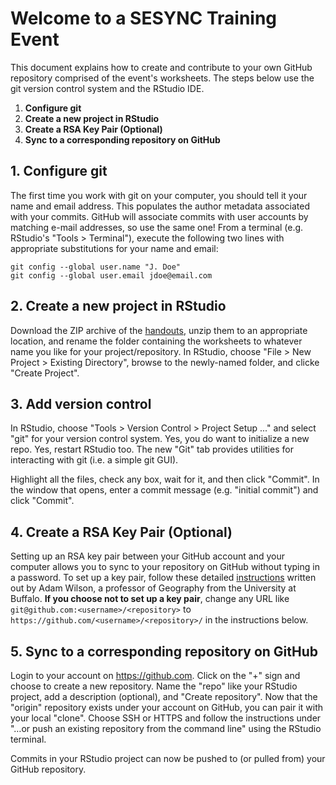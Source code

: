 # Welcome to a SESYNC Training Event

This document explains how to create and contribute to your own GitHub repository comprised of the event's worksheets. The steps below use the git version control system and the RStudio IDE.

1. **Configure git**
1. **Create a new project in RStudio**
1. **Create a RSA Key Pair (Optional)**
1. **Sync to a corresponding repository on GitHub**

## 1. Configure git

The first time you work with git on your computer, you should tell it your name and email address. This populates the author metadata associated with your commits. GitHub will associate commits with user accounts by matching e-mail addresses, so use the same one! From a terminal (e.g. RStudio's "Tools > Terminal"), execute the following two lines with appropriate substitutions for your name and email:

    git config --global user.name "J. Doe"
    git config --global user.email jdoe@email.com
    

## 2. Create a new project in RStudio

Download the ZIP archive of the [handouts], unzip them to an appropriate location, and rename the folder containing the worksheets to whatever name you like for your project/repository. In RStudio, choose "File > New Project > Existing Directory", browse to the newly-named folder, and clicke "Create Project".

## 3. Add version control

In RStudio, choose "Tools > Version Control > Project Setup ..." and select "git" for your version control system. Yes, you do want to initialize a new repo. Yes, restart RStudio too. The new "Git" tab provides utilities for interacting with git (i.e. a simple git GUI).

Highlight all the files, check any box, wait for it, and then click "Commit". In the window that opens, enter a commit message (e.g. "initial commit") and click "Commit".

## 4. Create a RSA Key Pair (Optional)

Setting up an RSA key pair between your GitHub account and your computer allows you to sync to your repository on GitHub without typing in a password. To set up a key pair, follow these detailed [instructions](http://adamwilson.us/RDataScience/GitSSHNotes.html#generating-a-ssh-key-in-rstudio) written out by Adam Wilson, a professor of Geography from the University at Buffalo. **If you choose not to set up a key pair**, change any URL like `git@github.com:<username>/<repository>` to `https://github.com/<username>/<repository>/` in the instructions below.

## 5. Sync to a corresponding repository on GitHub

Login to your account on https://github.com. Click on the "+" sign and choose to create a new repository. Name the "repo" like your RStudio project, add a description (optional), and "Create repository". Now that the "origin" repository exists under your account on GitHub, you can pair it with your local "clone". Choose SSH or HTTPS and follow the instructions under "…or push an existing repository from the command line" using the RStudio terminal.

Commits in your RStudio project can now be pushed to (or pulled from) your GitHub repository.

[handouts]: https://github.com/sesync-ci/handouts/archive/latest.zip
